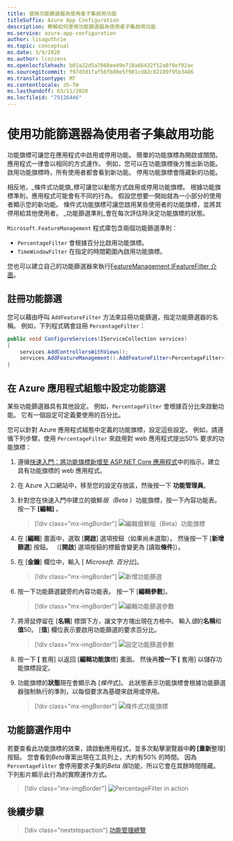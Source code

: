 ```yaml
---
title: 使用功能篩選器為使用者子集啟用功能
titleSuffix: Azure App Configuration
description: 瞭解如何使用功能篩選器為使用者子集啟用功能
ms.service: azure-app-configuration
author: lisaguthrie
ms.topic: conceptual
ms.date: 3/9/2020
ms.author: lcozzens
ms.openlocfilehash: b01a22d5a7068ee49e718a66432f52a8f6ef02ac
ms.sourcegitcommit: f97d3d1faf56fb80e5f901cd82c02189f95b3486
ms.translationtype: MT
ms.contentlocale: zh-TW
ms.lasthandoff: 03/11/2020
ms.locfileid: "79126446"
---
```

# <a name="use-feature-filters-to-enable-a-feature-for-a-subset-of-users"></a>使用功能篩選器為使用者子集啟用功能

功能旗標可讓您在應用程式中啟用或停用功能。 簡單的功能旗標為開啟或關閉。 應用程式一律會以相同的方式運作。 例如，您可以在功能旗標後方推出新功能。 啟用功能旗標時，所有使用者都會看到新功能。 停用功能旗標會隱藏新的功能。

相反地，_條件式功能旗_標可讓您以動態方式啟用或停用功能旗標。 根據功能旗標準則，應用程式可能會有不同的行為。 假設您想要一開始就為一小部分的使用者顯示您的新功能。 條件式功能旗標可讓您啟用某些使用者的功能旗標，並將其停用給其他使用者。 _功能篩選準則_會在每次評估時決定功能旗標的狀態。

`Microsoft.FeatureManagement` 程式庫包含兩個功能篩選準則：

- `PercentageFilter` 會根據百分比啟用功能旗標。
- `TimeWindowFilter` 在指定的時間範圍內啟用功能旗標。

您也可以建立自己的功能篩選器來執行[FeatureManagement IFeatureFilter 介面](/dotnet/api/microsoft.featuremanagement.ifeaturefilter)。

## <a name="registering-a-feature-filter"></a>註冊功能篩選

您可以藉由呼叫 `AddFeatureFilter` 方法來註冊功能篩選，指定功能篩選器的名稱。 例如，下列程式碼會註冊 `PercentageFilter`：

```csharp
public void ConfigureServices(IServiceCollection services)
{
    services.AddControllersWithViews();
    services.AddFeatureManagement().AddFeatureFilter<PercentageFilter>();
}
```

## <a name="configuring-a-feature-filter-in-azure-app-configuration"></a>在 Azure 應用程式組態中設定功能篩選

某些功能篩選器具有其他設定。 例如，`PercentageFilter` 會根據百分比來啟動功能。 它有一個設定可定義要使用的百分比。

您可以針對 Azure 應用程式組態中定義的功能旗標，設定這些設定。 例如，請遵循下列步驟，使用 `PercentageFilter` 來啟用對 web 應用程式提出50% 要求的功能旗標：

1. 遵循[快速入門：將功能旗標新增至 ASP.NET Core 應用程式](./quickstart-feature-flag-aspnet-core.md)中的指示，建立具有功能旗標的 web 應用程式。

1. 在 Azure 入口網站中，移至您的設定存放區，然後按一下 **功能管理員**。

1. 針對您在快速入門中建立的搶鮮*版（Beta* ）功能旗標，按一下內容功能表。 按一下 **[編輯]** 。

    > [!div class="mx-imgBorder"]
    > ![編輯搶鮮版（Beta）功能旗標](./media/edit-beta-feature-flag.png)

1. 在 [**編輯**] 畫面中，選取 [**開啟**] 選項按鈕（如果尚未選取）。 然後按一下 [**新增篩選**] 按鈕。 （[**開啟**] 選項按鈕的標籤會變更為 [讀取**條件**]）。

1. 在 [**金鑰**] 欄位中，輸入 [ *Microsoft. 百分比*]。

    > [!div class="mx-imgBorder"]
    > ![新增功能篩選](./media/feature-flag-add-filter.png)

1. 按一下功能篩選鍵旁的內容功能表。 按一下 [**編輯參數**]。

    > [!div class="mx-imgBorder"]
    > ![編輯功能篩選參數](./media/feature-flag-edit-filter-parameters.png)

1. 將滑鼠停留在 [**名稱**] 標頭下方，讓文字方塊出現在方格中。 輸入*值*的**名稱**和**值**50。 [**值**] 欄位表示要啟用功能篩選的要求百分比。

    > [!div class="mx-imgBorder"]
    > ![設定功能篩選參數](./media/feature-flag-set-filter-parameters.png)

1. 按一下 **[** 套用] 以返回 [**編輯功能旗**標] 畫面。 然後再**按一下 [** 套用] 以儲存功能旗標設定。

1. 功能旗標的**狀態**現在會顯示為 [*條件*式]。 此狀態表示功能旗標會根據功能篩選器強制執行的準則，以每個要求為基礎來啟用或停用。

    > [!div class="mx-imgBorder"]
    > ![條件式功能旗標](./media/feature-flag-filter-enabled.png)

## <a name="feature-filters-in-action"></a>功能篩選作用中

若要查看此功能旗標的效果，請啟動應用程式，並多次點擊瀏覽器中**的 [重新**整理] 按鈕。 您會看到*Beta*專案出現在工具列上，大約有50% 的時間。 因為 `PercentageFilter` 會停用要求子集的*Beta 版*功能，所以它會在其餘時間隱藏。 下列影片顯示此行為的實際運作方式。

> [!div class="mx-imgBorder"]
> ![PercentageFilter in action](./media/feature-flags-percentagefilter.gif)

## <a name="next-steps"></a>後續步驟

> [!div class="nextstepaction"]
> [功能管理總覽](./concept-feature-management.md)